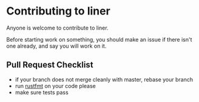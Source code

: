 # Contributing to liner
Anyone is welcome to contribute to liner.

Before starting work on something, you should make an issue if there isn't one already, and say you will work on it.

## Pull Request Checklist
- if your branch does not merge cleanly with master, rebase your branch
- run [rustfmt](https://github.com/rust-lang-nursery/rustfmt) on your code please
- make sure tests pass
